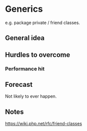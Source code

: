 # Generics

e.g. package private / friend classes.

## General idea


## Hurdles to overcome



### Performance hit


## Forecast

Not likely to ever happen.

## Notes



https://wiki.php.net/rfc/friend-classes

